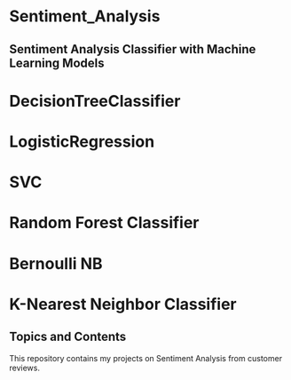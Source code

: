 # Sentiment_Analysis
## Sentiment Analysis Classifier with Machine Learning Models
# DecisionTreeClassifier
# LogisticRegression
# SVC
# Random Forest Classifier
# Bernoulli NB
# K-Nearest Neighbor Classifier

## Topics and Contents
This repository contains my projects on Sentiment Analysis from customer reviews.
